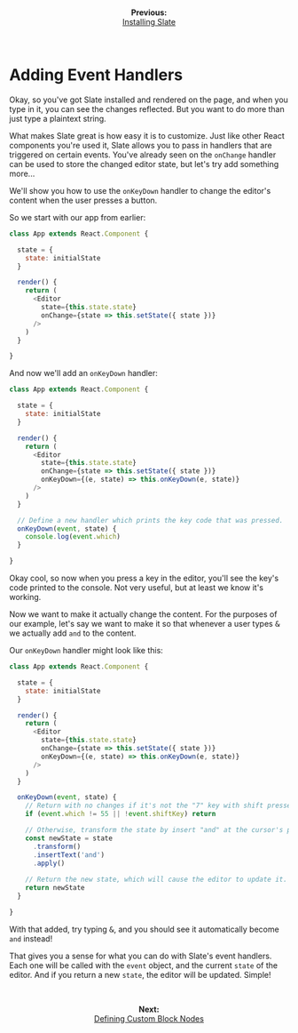 
<br/>
<p align="center"><strong>Previous:</strong><br/><a href="./installing-slate.md">Installing Slate</a></p>
<br/>

# Adding Event Handlers

Okay, so you've got Slate installed and rendered on the page, and when you type in it, you can see the changes reflected. But you want to do more than just type a plaintext string.

What makes Slate great is how easy it is to customize. Just like other React components you're used it, Slate allows you to pass in handlers that are triggered on certain events. You've already seen on the `onChange` handler can be used to store the changed editor state, but let's try add something more...

We'll show you how to use the `onKeyDown` handler to change the editor's content when the user presses a button.

So we start with our app from earlier:

```js
class App extends React.Component {

  state = {
    state: initialState
  }

  render() {
    return (
      <Editor
        state={this.state.state}
        onChange={state => this.setState({ state })}
      />
    )
  }

}
```

And now we'll add an `onKeyDown` handler:

```js
class App extends React.Component {

  state = {
    state: initialState
  }

  render() {
    return (
      <Editor
        state={this.state.state}
        onChange={state => this.setState({ state })}
        onKeyDown={(e, state) => this.onKeyDown(e, state)}
      />
    )
  }

  // Define a new handler which prints the key code that was pressed.
  onKeyDown(event, state) {
    console.log(event.which)
  }

}
```

Okay cool, so now when you press a key in the editor, you'll see the key's code printed to the console. Not very useful, but at least we know it's working. 

Now we want to make it actually change the content. For the purposes of our example, let's say we want to make it so that whenever a user types <kbd>&</kbd> we actually add `and` to the content. 

Our `onKeyDown` handler might look like this:

```js
class App extends React.Component {

  state = {
    state: initialState
  }

  render() {
    return (
      <Editor
        state={this.state.state}
        onChange={state => this.setState({ state })}
        onKeyDown={(e, state) => this.onKeyDown(e, state)}
      />
    )
  }

  onKeyDown(event, state) {
    // Return with no changes if it's not the "7" key with shift pressed.
    if (event.which != 55 || !event.shiftKey) return

    // Otherwise, transform the state by insert "and" at the cursor's position.
    const newState = state
      .transform()
      .insertText('and')
      .apply()
    
    // Return the new state, which will cause the editor to update it.
    return newState
  }

}
```

With that added, try typing <kbd>&</kbd>, and you should see it automatically become `and` instead!

That gives you a sense for what you can do with Slate's event handlers. Each one will be called with the `event` object, and the current `state` of the editor. And if you return a new `state`, the editor will be updated. Simple!

<br/>
<p align="center"><strong>Next:</strong><br/><a href="./defining-custom-block-nodes.md">Defining Custom Block Nodes</a></p>
<br/>

